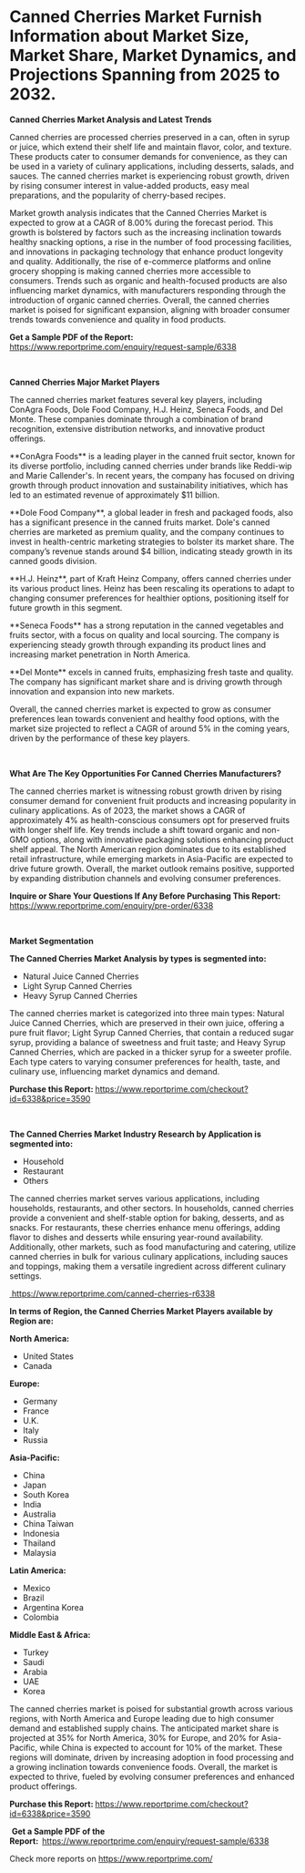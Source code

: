 <p><h1>Canned Cherries Market Furnish Information about Market Size, Market Share, Market Dynamics, and Projections Spanning from 2025 to 2032.</h1></p><p><strong>Canned Cherries Market Analysis and Latest Trends</strong></p>
<p><p>Canned cherries are processed cherries preserved in a can, often in syrup or juice, which extend their shelf life and maintain flavor, color, and texture. These products cater to consumer demands for convenience, as they can be used in a variety of culinary applications, including desserts, salads, and sauces. The canned cherries market is experiencing robust growth, driven by rising consumer interest in value-added products, easy meal preparations, and the popularity of cherry-based recipes.</p><p>Market growth analysis indicates that the Canned Cherries Market is expected to grow at a CAGR of 8.00% during the forecast period. This growth is bolstered by factors such as the increasing inclination towards healthy snacking options, a rise in the number of food processing facilities, and innovations in packaging technology that enhance product longevity and quality. Additionally, the rise of e-commerce platforms and online grocery shopping is making canned cherries more accessible to consumers. Trends such as organic and health-focused products are also influencing market dynamics, with manufacturers responding through the introduction of organic canned cherries. Overall, the canned cherries market is poised for significant expansion, aligning with broader consumer trends towards convenience and quality in food products.</p></p>
<p><strong>Get a Sample PDF of the Report:&nbsp;</strong> <a href="https://www.reportprime.com/enquiry/request-sample/6338?utm_campaign=2723&utm_medium=2&utm_source=Github&utm_content=ia&utm_term=19032025&utm_id=canned-cherries">https://www.reportprime.com/enquiry/request-sample/6338</a></p>
<p>&nbsp;</p>
<p><strong>Canned Cherries Major Market Players</strong></p>
<p><p>The canned cherries market features several key players, including ConAgra Foods, Dole Food Company, H.J. Heinz, Seneca Foods, and Del Monte. These companies dominate through a combination of brand recognition, extensive distribution networks, and innovative product offerings.</p><p>**ConAgra Foods** is a leading player in the canned fruit sector, known for its diverse portfolio, including canned cherries under brands like Reddi-wip and Marie Callender's. In recent years, the company has focused on driving growth through product innovation and sustainability initiatives, which has led to an estimated revenue of approximately $11 billion.</p><p>**Dole Food Company**, a global leader in fresh and packaged foods, also has a significant presence in the canned fruits market. Dole's canned cherries are marketed as premium quality, and the company continues to invest in health-centric marketing strategies to bolster its market share. The company’s revenue stands around $4 billion, indicating steady growth in its canned goods division.</p><p>**H.J. Heinz**, part of Kraft Heinz Company, offers canned cherries under its various product lines. Heinz has been rescaling its operations to adapt to changing consumer preferences for healthier options, positioning itself for future growth in this segment.</p><p>**Seneca Foods** has a strong reputation in the canned vegetables and fruits sector, with a focus on quality and local sourcing. The company is experiencing steady growth through expanding its product lines and increasing market penetration in North America. </p><p>**Del Monte** excels in canned fruits, emphasizing fresh taste and quality. The company has significant market share and is driving growth through innovation and expansion into new markets.</p><p>Overall, the canned cherries market is expected to grow as consumer preferences lean towards convenient and healthy food options, with the market size projected to reflect a CAGR of around 5% in the coming years, driven by the performance of these key players.</p></p>
<p>&nbsp;</p>
<p><strong>What Are The Key Opportunities For Canned Cherries Manufacturers?</strong></p>
<p><p>The canned cherries market is witnessing robust growth driven by rising consumer demand for convenient fruit products and increasing popularity in culinary applications. As of 2023, the market shows a CAGR of approximately 4% as health-conscious consumers opt for preserved fruits with longer shelf life. Key trends include a shift toward organic and non-GMO options, along with innovative packaging solutions enhancing product shelf appeal. The North American region dominates due to its established retail infrastructure, while emerging markets in Asia-Pacific are expected to drive future growth. Overall, the market outlook remains positive, supported by expanding distribution channels and evolving consumer preferences.</p></p>
<p><strong>Inquire or Share Your Questions If Any Before Purchasing This Report:</strong> <a href="https://www.reportprime.com/enquiry/pre-order/6338?utm_campaign=2723&utm_medium=2&utm_source=Github&utm_content=ia&utm_term=19032025&utm_id=canned-cherries">https://www.reportprime.com/enquiry/pre-order/6338</a></p>
<p>&nbsp;</p>
<p><strong>Market Segmentation</strong></p>
<p><strong>The Canned Cherries Market Analysis by types is segmented into:</strong></p>
<p><ul><li>Natural Juice Canned Cherries</li><li>Light Syrup Canned Cherries</li><li>Heavy Syrup Canned Cherries</li></ul></p>
<p><p>The canned cherries market is categorized into three main types: Natural Juice Canned Cherries, which are preserved in their own juice, offering a pure fruit flavor; Light Syrup Canned Cherries, that contain a reduced sugar syrup, providing a balance of sweetness and fruit taste; and Heavy Syrup Canned Cherries, which are packed in a thicker syrup for a sweeter profile. Each type caters to varying consumer preferences for health, taste, and culinary use, influencing market dynamics and demand.</p></p>
<p><strong>Purchase this Report:&nbsp;</strong><a href="https://www.reportprime.com/checkout?id=6338&price=3590&utm_campaign=2723&utm_medium=2&utm_source=Github&utm_content=ia&utm_term=19032025&utm_id=canned-cherries">https://www.reportprime.com/checkout?id=6338&price=3590</a></p>
<p>&nbsp;</p>
<p><strong>The Canned Cherries Market Industry Research by Application is segmented into:</strong></p>
<p><ul><li>Household</li><li>Restaurant</li><li>Others</li></ul></p>
<p><p>The canned cherries market serves various applications, including households, restaurants, and other sectors. In households, canned cherries provide a convenient and shelf-stable option for baking, desserts, and as snacks. For restaurants, these cherries enhance menu offerings, adding flavor to dishes and desserts while ensuring year-round availability. Additionally, other markets, such as food manufacturing and catering, utilize canned cherries in bulk for various culinary applications, including sauces and toppings, making them a versatile ingredient across different culinary settings.</p></p>
<p><a href="https://www.reportprime.com/canned-cherries-r6338?utm_campaign=2723&utm_medium=2&utm_source=Github&utm_content=ia&utm_term=19032025&utm_id=canned-cherries">&nbsp;https://www.reportprime.com/canned-cherries-r6338</a></p>
<p><strong>In terms of Region, the Canned Cherries Market Players available by Region are:</strong></p>
<p>
    <p> <strong> North America: </strong>
        <ul>
            <li>United States</li>
            <li>Canada</li>
        </ul>
        </p> 
    <p> <strong> Europe: </strong>
        <ul>
            <li>Germany</li>
            <li>France</li>
            <li>U.K.</li>
            <li>Italy</li>
            <li>Russia</li>
        </ul>
        </p> 
    <p> <strong> Asia-Pacific: </strong>
        <ul>
            <li>China</li>
            <li>Japan</li>
            <li>South Korea</li>
            <li>India</li>
            <li>Australia</li>
            <li>China Taiwan</li>
            <li>Indonesia</li>
            <li>Thailand</li>
            <li>Malaysia</li>
        </ul>
        </p> 
    <p> <strong> Latin America: </strong>
        <ul>
            <li>Mexico</li>
            <li>Brazil</li>
            <li>Argentina Korea</li>
            <li>Colombia</li>
        </ul>
        </p> 
    <p> <strong> Middle East & Africa: </strong>
        <ul>
            <li>Turkey</li>
            <li>Saudi</li>
            <li>Arabia</li>
            <li>UAE</li>
            <li>Korea</li>
        </ul>
    </p>
    </p>
<p><p>The canned cherries market is poised for substantial growth across various regions, with North America and Europe leading due to high consumer demand and established supply chains. The anticipated market share is projected at 35% for North America, 30% for Europe, and 20% for Asia-Pacific, while China is expected to account for 10% of the market. These regions will dominate, driven by increasing adoption in food processing and a growing inclination towards convenience foods. Overall, the market is expected to thrive, fueled by evolving consumer preferences and enhanced product offerings.</p></p>
<p><strong>Purchase this Report: </strong><a href="https://www.reportprime.com/checkout?id=6338&price=3590&utm_campaign=2723&utm_medium=2&utm_source=Github&utm_content=ia&utm_term=19032025&utm_id=canned-cherries">https://www.reportprime.com/checkout?id=6338&price=3590</a></p>
<p>&nbsp;<strong>Get a Sample PDF of the Report:&nbsp;&nbsp;</strong><a href="https://www.reportprime.com/enquiry/request-sample/6338?utm_campaign=2723&utm_medium=2&utm_source=Github&utm_content=ia&utm_term=19032025&utm_id=canned-cherries">https://www.reportprime.com/enquiry/request-sample/6338</a></p>
<p><strong></strong></p>
<p>Check more reports on <a href="https://www.reportprime.com/?utm_campaign=2723&utm_medium=2&utm_source=Github&utm_content=ia&utm_term=19032025&utm_id=canned-cherries">https://www.reportprime.com/</a></p>